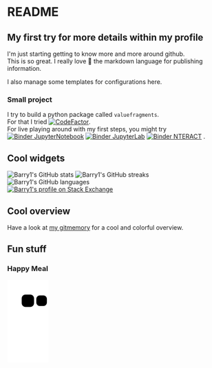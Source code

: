 # README

## My first try for more details within my profile

I'm just starting getting to know more and more around github.  
This is so great. I really love :star_struck: the markdown language for publishing information.

I also manage some templates for configurations here.

### Small project

I try to build a python package called `valuefragments`.  
For that I tried [![CodeFactor](https://www.codefactor.io/repository/github/barry1/pyvaluefragments/badge)](https://www.codefactor.io/repository/github/barry1/pyvaluefragments).  
For live playing around with my first steps, you might try [![Binder JupyterNotebook](https://mybinder.org/badge_logo.svg)](https://mybinder.org/v2/gh/Barry1/PyValueFragments/HEAD) [![Binder JupyterLab](https://mybinder.org/badge_logo.svg)](https://mybinder.org/v2/gh/Barry1/PyValueFragments/HEAD?urlpath=lab) [![Binder NTERACT](https://mybinder.org/badge_logo.svg)](https://mybinder.org/v2/gh/Barry1/PyValueFragments/HEAD?urlpath=nteract) .

## Cool widgets

![Barry1's GitHub stats](https://github-readme-stats.vercel.app/api?username=Barry1&show_icons=true&custom_title=Barry1%27s%20statistics&hide_title=true) ![Barry1's GitHub streaks](https://github-readme-streak-stats.herokuapp.com/?user=Barry1) ![Barry1's GitHub languages](https://github-readme-stats.vercel.app/api/top-langs?username=Barry1&show_icons=true&custom_title=Barry1%27s%20languages&langs_count=8&layout=compact&hide_title=true)  
[![Barry1's profile on Stack Exchange](https://stackexchange.com/users/flair/306537.png)](https://stackexchange.com/users/306537)

## Cool overview

Have a look at [my gitmemory](https://gitmemory.com/Barry1) for a cool and colorful overview.

## Fun stuff

### Happy Meal

![Snake](https://github.com/Barry1/Barry1/blob/output/github-contribution-grid-snake.svg)

